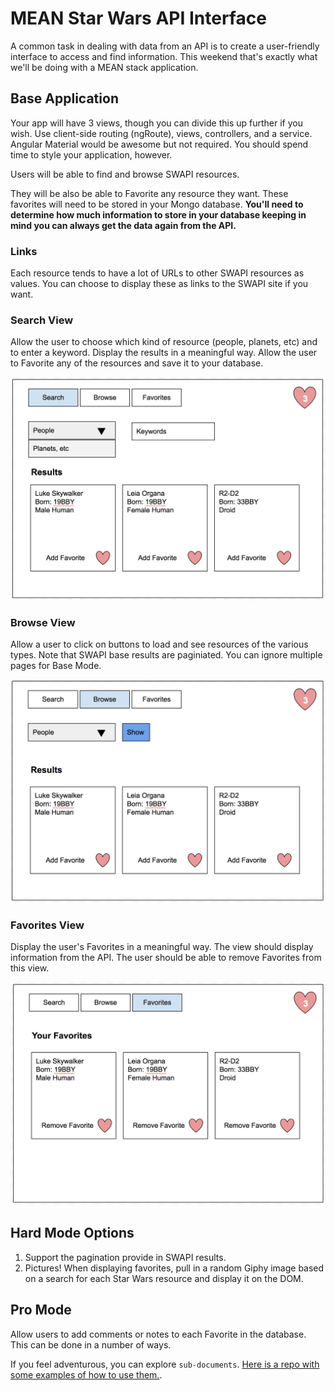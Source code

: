 # MEAN Star Wars API Interface

A common task in dealing with data from an API is to create a user-friendly interface to access and find information. This weekend that's exactly what we'll be doing with a MEAN stack application.


## Base Application

Your app will have 3 views, though you can divide this up further if you wish. Use client-side routing (ngRoute), views, controllers, and a service. Angular Material would be awesome but not required. You should spend time to style your application, however.

Users will be able to find and browse SWAPI resources. 

They will be also be able to Favorite any resource they want. These favorites will need to be stored in your Mongo database. **You'll need to determine how much information to store in your database keeping in mind you can always get the data again from the API.**


### Links

Each resource tends to have a lot of URLs to other SWAPI resources as values. You can choose to display these as links to the SWAPI site if you want.


### Search View

Allow the user to choose which kind of resource (people, planets, etc) and to enter a keyword. Display the results in a meaningful way. Allow the user to Favorite any of the resources and save it to your database.

![Search View](images/search.png)


### Browse View

Allow a user to click on buttons to load and see resources of the various types. Note that SWAPI base results are paginiated. You can ignore multiple pages for Base Mode.

![Search View](images/browse.png)


### Favorites View

Display the user's Favorites in a meaningful way. The view should display information from the API. The user should be able to remove Favorites from this view.

![Search View](images/favorites.png)


## Hard Mode Options

1. Support the pagination provide in SWAPI results.
2. Pictures! When displaying favorites, pull in a random Giphy image based on a search for each Star Wars resource and display it on the DOM.


## Pro Mode

Allow users to add comments or notes to each Favorite in the database. This can be done in a number of ways. 

If you feel adventurous, you can explore `sub-documents`. [Here is a repo with some examples of how to use them.](https://github.com/PrimeAcademy/mongoose-subdocs). 

